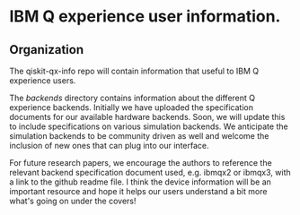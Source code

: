 # IBM Q experience user information. 

## Organization

The qiskit-qx-info repo will contain information that useful to IBM Q experience users. 

The *backends* directory contains information about the different Q experience backends. Initially we have uploaded the specification documents for our available hardware backends. Soon, we will update this to include specifications on various simulation backends. We anticipate the simulation backends to be community driven as well and welcome the inclusion of new ones that can plug into our interface.

For future research papers, we encourage the authors to reference the relevant backend specification document used, e.g. ibmqx2 or ibmqx3, with a link to the github readme file. I think the device information will be an important resource and hope it helps our users understand a bit more what's going on under the covers!
